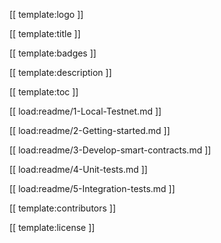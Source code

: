 [[ template:logo ]] 

[[ template:title ]] 

[[ template:badges ]] 

[[ template:description ]]

[[ template:toc ]]

[[ load:readme/1-Local-Testnet.md ]]

[[ load:readme/2-Getting-started.md ]]

[[ load:readme/3-Develop-smart-contracts.md ]]

[[ load:readme/4-Unit-tests.md ]]

[[ load:readme/5-Integration-tests.md ]]

[[ template:contributors ]] 

[[ template:license ]]
